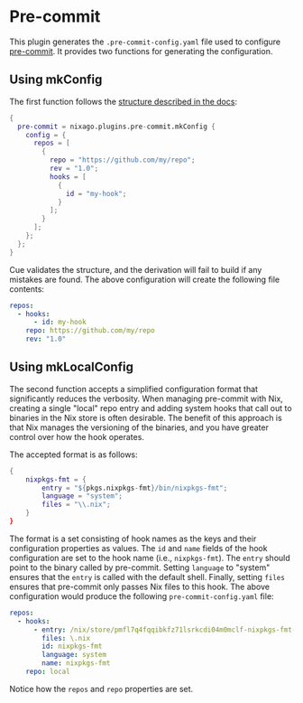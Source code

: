 # Pre-commit

This plugin generates the `.pre-commit-config.yaml` file used to configure
[pre-commit][1]. It provides two functions for generating the configuration.

## Using mkConfig

The first function follows the [structure described in the docs][2]:

```nix
{
  pre-commit = nixago.plugins.pre-commit.mkConfig {
    config = {
      repos = [
        {
          repo = "https://github.com/my/repo";
          rev = "1.0";
          hooks = [
            {
              id = "my-hook";
            }
          ];
        }
      ];
    };
  };
}
```

Cue validates the structure, and the derivation will fail to build if any
mistakes are found. The above configuration will create the following file
contents:

```yaml
repos:
  - hooks:
      - id: my-hook
    repo: https://github.com/my/repo
    rev: "1.0"
```

## Using mkLocalConfig

The second function accepts a simplified configuration format that significantly
reduces the verbosity. When managing pre-commit with Nix, creating a single
"local" repo entry and adding system hooks that call out to binaries in the Nix
store is often desirable. The benefit of this approach is that Nix manages the
versioning of the binaries, and you have greater control over how the hook
operates.

The accepted format is as follows:

```nix
{
    nixpkgs-fmt = {
        entry = "${pkgs.nixpkgs-fmt}/bin/nixpkgs-fmt";
        language = "system";
        files = "\\.nix";
    }
}
```

The format is a set consisting of hook names as the keys and their configuration
properties as values. The `id` and `name` fields of the hook configuration are
set to the hook name (i.e., `nixpkgs-fmt`). The `entry` should point to the
binary called by pre-commit. Setting `language` to "system" ensures that the
`entry` is called with the default shell. Finally, setting `files` ensures that
pre-commit only passes Nix files to this hook. The above configuration would
produce the following `pre-commit-config.yaml` file:

```yaml
repos:
  - hooks:
      - entry: /nix/store/pmfl7q4fqqibkfz71lsrkcdi04m0mclf-nixpkgs-fmt-1.2.0/bin/nixpkgs-fmt
        files: \.nix
        id: nixpkgs-fmt
        language: system
        name: nixpkgs-fmt
    repo: local
```

Notice how the `repos` and `repo` properties are set.

[1]: https://pre-commit.com/
[2]: https://pre-commit.com/#adding-pre-commit-plugins-to-your-project
